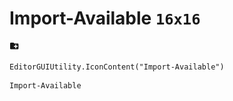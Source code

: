 # Import-Available `16x16`
<img src="/img/Import-Available.png" width=16 height=16>

``` CSharp
EditorGUIUtility.IconContent("Import-Available")
```
```
Import-Available
```
